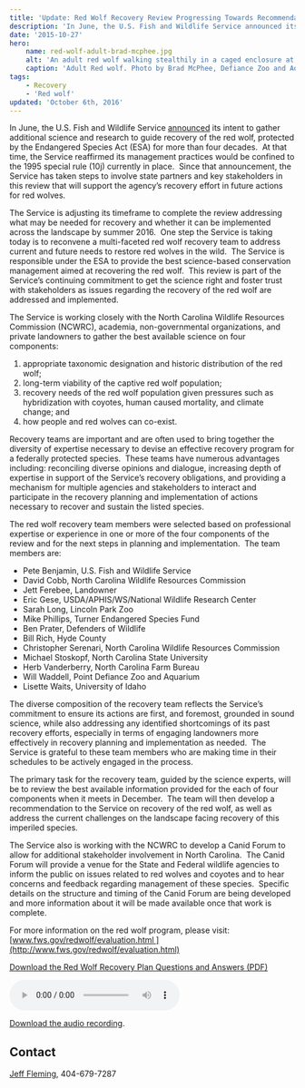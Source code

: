 ```yaml
---
title: 'Update: Red Wolf Recovery Review Progressing Towards Recommendations'
description: 'In June, the U.S. Fish and Wildlife Service announced its intent to gather additional science and research to guide recovery of the red wolf, protected by the Endangered Species Act (ESA) for more than four decades.'
date: '2015-10-27'
hero:
    name: red-wolf-adult-brad-mcphee.jpg
    alt: 'An adult red wolf walking stealthily in a caged enclosure at the zoo.'
    caption: 'Adult Red wolf. Photo by Brad McPhee, Defiance Zoo and Aquarium.'
tags:
    - Recovery
    - 'Red wolf'
updated: 'October 6th, 2016'
---
```


In June, the U.S. Fish and Wildlife Service [announced](http://www.fws.gov/news/ShowNews.cfm?ID=456CB36D-F587-7CD1-7021195729AF7928) its intent to gather additional science and research to guide recovery of the red wolf, protected by the Endangered Species Act (ESA) for more than four decades.  At that time, the Service reaffirmed its management practices would be confined to the 1995 special rule (10j) currently in place.  Since that announcement, the Service has taken steps to involve state partners and key stakeholders in this review that will support the agency’s recovery effort in future actions for red wolves.   

The Service is adjusting its timeframe to complete the review addressing what may be needed for recovery and whether it can be implemented across the landscape by summer 2016.  One step the Service is taking today is to reconvene a multi-faceted red wolf recovery team to address current and future needs to restore red wolves in the wild.  The Service is responsible under the ESA to provide the best science-based conservation management aimed at recovering the red wolf.  This review is part of the Service’s continuing commitment to get the science right and foster trust with stakeholders as issues regarding the recovery of the red wolf are addressed and implemented.

The Service is working closely with the North Carolina Wildlife Resources Commission (NCWRC), academia, non-governmental organizations, and private landowners to gather the best available science on four components:

1. appropriate taxonomic designation and historic distribution of the red wolf;
2. long-term viability of the captive red wolf population;
3. recovery needs of the red wolf population given pressures such as hybridization with coyotes, human caused mortality, and climate change; and
4. how people and red wolves can co-exist.

Recovery teams are important and are often used to bring together the diversity of expertise necessary to devise an effective recovery program for a federally protected species.  These teams have numerous advantages including: reconciling diverse opinions and dialogue, increasing depth of expertise in support of the Service’s recovery obligations, and providing a mechanism for multiple agencies and stakeholders to interact and participate in the recovery planning and implementation of actions necessary to recover and sustain the listed species. 

The red wolf recovery team members were selected based on professional expertise or experience in one or more of the four components of the review and for the next steps in planning and implementation.  The team members are:

 - Pete Benjamin, U.S. Fish and Wildlife Service
 - David Cobb, North Carolina Wildlife Resources Commission
 - Jett Ferebee, Landowner
 - Eric Gese, USDA/APHIS/WS/National Wildlife Research Center
 - Sarah Long, Lincoln Park Zoo
 - Mike Phillips, Turner Endangered Species Fund
 - Ben Prater, Defenders of Wildlife 
 - Bill Rich, Hyde County
 - Christopher Serenari, North Carolina Wildlife Resources Commission
 - Michael Stoskopf, North Carolina State University
 - Herb Vanderberry, North Carolina Farm Bureau
 - Will Waddell, Point Defiance Zoo and Aquarium
 - Lisette Waits, University of Idaho

The diverse composition of the recovery team reflects the Service’s commitment to ensure its actions are first, and foremost, grounded in sound science, while also addressing any identified shortcomings of its past recovery efforts, especially in terms of engaging landowners more effectively in recovery planning and implementation as needed.  The Service is grateful to these team members who are making time in their schedules to be actively engaged in the process.

The primary task for the recovery team, guided by the science experts, will be to review the best available information provided for the each of four components when it meets in December.  The team will then develop a recommendation to the Service on recovery of the red wolf, as well as address the current challenges on the landscape facing recovery of this imperiled species.     

The Service also is working with the NCWRC to develop a Canid Forum to allow for additional stakeholder involvement in North Carolina.  The Canid Forum will provide a venue for the State and Federal wildlife agencies to inform the public on issues related to red wolves and coyotes and to hear concerns and feedback regarding management of these species.  Specific details on the structure and timing of the Canid Forum are being developed and more information about it will be made available once that work is complete.

For more information on the red wolf program, please visit: [www.fws.gov/redwolf/evaluation.html ](http://www.fws.gov/redwolf/evaluation.html)

[Download the Red Wolf Recovery Plan Questions and Answers (PDF)](http://fws.gov/redwolf/docs/red-wolf-recovery-program-review-faqs.pdf)

<audio controls=""><source src="http://fws.gov/southeast/audio/red-wolf-recovery-program-review-update-10272015.mp3" type="audio/mpeg"> Your browser does not support the audio element.</audio>

[Download the audio recording](http://fws.gov/southeast/audio/red-wolf-recovery-program-review-update-10272015.mp3).

## Contact

[Jeff Fleming](mailto:jeffrey_m_fleming@fws.gov), 404-679-7287  
